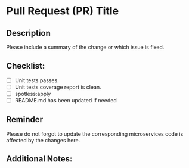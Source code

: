 # Pull Request (PR) Title

## Description
Please include a summary of the change or which issue is fixed. 

## Checklist:
- [ ] Unit tests passes.
- [ ] Unit tests coverage report is clean.
- [ ] spotless:apply
- [ ] README.md has been updated if needed

## Reminder
Please do not forgot to update the corresponding microservices code is affected by the changes here.

## Additional Notes:
